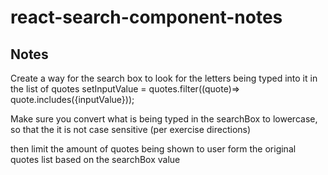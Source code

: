 # react-search-component-notes

## Notes

Create a way for the search box to look for the letters being typed into it in the list of quotes
setInputValue = quotes.filter((quote)=> quote.includes({inputValue}));

Make sure you convert what is being typed in the searchBox to lowercase, so that the it is not case sensitive (per exercise directions)

then limit the amount of quotes being shown to user form the original quotes list based on the searchBox value
